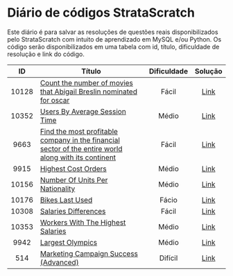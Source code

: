 # Diário de códigos StrataScratch

Este diário é para salvar as resoluções de questões reais disponibilizados pelo StrataScratch com intuito de aprendizado em MySQL e/ou Python.
Os código serão disponibilizados em uma tabela com id, título, dificuldade de resolução e link do código.

ID          | Título  | Dificuldade    | Solução
:---------: | ------- | :------------: | :-------:
10128       | [Count the number of movies that Abigail Breslin nominated for oscar](https://platform.stratascratch.com/coding/10128-count-the-number-of-movies-that-abigail-breslin-nominated-for-oscar?code_type=3) | Fácil | [Link](https://github.com/andreluizjaques/diariostratascratch/blob/main/codigos/10128.sql)
10352       | [Users By Average Session Time](https://platform.stratascratch.com/coding/10352-users-by-avg-session-time?code_type=3) | Médio | [Link](https://github.com/andreluizjaques/diariostratascratch/blob/main/codigos/10352.sql)
9663        | [Find the most profitable company in the financial sector of the entire world along with its continent](https://platform.stratascratch.com/coding/9663-find-the-most-profitable-company-in-the-financial-sector-of-the-entire-world-along-with-its-continent?code_type=3) | Fácil | [Link](https://github.com/andreluizjaques/diariostratascratch/blob/main/codigos/9663.sql)
9915        | [Highest Cost Orders](https://platform.stratascratch.com/coding/9915-highest-cost-orders) | Médio | [Link](https://github.com/andreluizjaques/diariostratascratch/blob/main/codigos/9915.sql)
10156       | [Number Of Units Per Nationality](https://platform.stratascratch.com/coding/10156-number-of-units-per-nationality) | Médio | [Link](https://github.com/andreluizjaques/diariostratascratch/blob/main/codigos/10156.sql)
10176       | [Bikes Last Used](https://platform.stratascratch.com/coding/10176-bikes-last-used) | Fácio | [Link](https://github.com/andreluizjaques/diariostratascratch/blob/main/codigos/10176.sql)
10308       | [Salaries Differences](https://platform.stratascratch.com/coding/10308-salaries-differences)| Fácil | [Link](https://github.com/andreluizjaques/diariostratascratch/blob/main/codigos/10308.sql)
10353       | [Workers With The Highest Salaries](https://platform.stratascratch.com/coding/10353-workers-with-the-highest-salaries) | Médio | [Link](https://github.com/andreluizjaques/diariostratascratch/blob/main/codigos/10353.sql)
9942        | [Largest Olympics](https://platform.stratascratch.com/coding/9942-largest-olympics?code_type=3) | Médio | [Link](https://github.com/andreluizjaques/diariostratascratch/blob/main/codigos/9942.sql)
514         | [Marketing Campaign Success (Advanced)](https://platform.stratascratch.com/coding/514-marketing-campaign-success-advanced?code_type=3) | Difícil | [Link](https://github.com/andreluizjaques/diariostratascratch/blob/main/codigos/514.sql)
